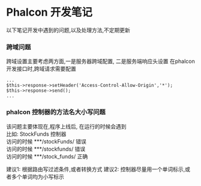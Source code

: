 
Phalcon 开发笔记
=======
以下笔记开发中遇到的问题,以及处理方法,不定期更新

### 跨域问题
跨域设置主要考虑两方面,一是服务器跨域配置, 二是服务端响应头设置
在phalcon 开发接口时,跨域请求需要配置
```
...
$this->response->setHeader('Access-Control-Allow-Origin','*');
$this->response->send();
...
```

### phalcon 控制器的方法名大小写问题
该问题主要体现在,程序上线后, 在运行的时候会遇到   
比如: StockFunds 控制器   
访问的时候  \*\*\*/stockFunds/  错误  
访问的时候  \*\*\*/stockfunds/  错误  
访问的时候  \*\*\*/stock_funds/  正确  

建议1: 根据路由写过滤条件,或者转换方式
建议2: 控制器尽量用一个单词标示,或者多个单词均为小写标示
